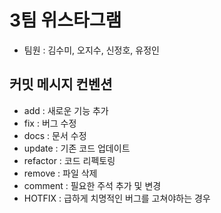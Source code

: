 # 3팀 위스타그램
- 팀원 : 김수미, 오지수, 신정호, 유정인

## 커밋 메시지 컨벤션
- add : 새로운 기능 추가
- fix : 버그 수정
- docs : 문서 수정
- update : 기존 코드 업데이트
- refactor : 코드 리펙토링
- remove : 파일 삭제
- comment : 필요한 주석 추가 및 변경
- HOTFIX : 급하게 치명적인 버그를 고쳐야하는 경우
